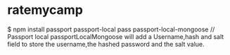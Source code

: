# ratemycamp
$ npm install passport passport-local pass passport-local-mongoose
// Passport local passportLocalMongoose will add a Username,hash and salt field to store the username,the hashed password and the salt value.
